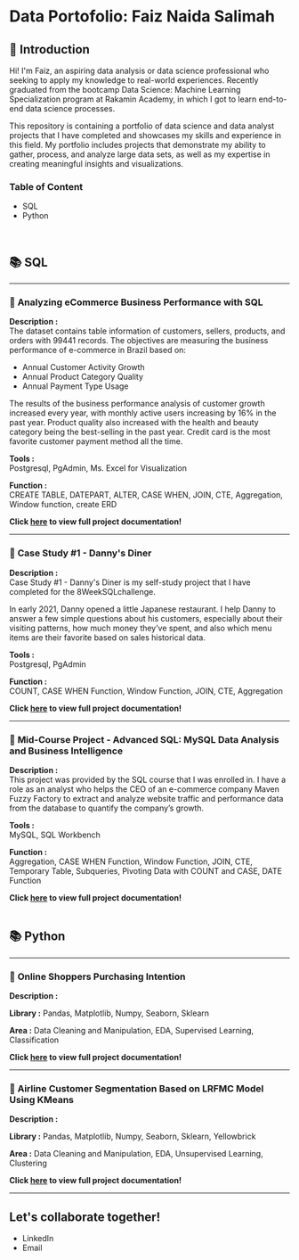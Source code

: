 # **Data Portofolio: Faiz Naida Salimah**
## 👋 **Introduction**

Hi! I'm Faiz, an aspiring data analysis or data science professional who seeking to apply my knowledge to real-world experiences. 
Recently graduated from the bootcamp Data Science: Machine Learning Specialization program at Rakamin Academy, in which I got to learn end-to-end data science processes. 

This repository is containing a portfolio of data science and data analyst projects that I have completed and showcases my skills and experience in this field. My portfolio includes projects that demonstrate my ability to gather, process, and analyze large data sets, as well as my expertise in creating meaningful insights and visualizations.
<br>


### **Table of Content**
- SQL
- Python
<br>


## 📚 **SQL**
---
### 📂 **Analyzing eCommerce Business Performance with SQL**
**Description :** <br>
The dataset contains table information of customers, sellers, products, and orders with 99441 records. The objectives are measuring the business performance of e-commerce in Brazil based on:
- Annual Customer Activity Growth
- Annual Product Category Quality
- Annual Payment Type Usage

The results of the business performance analysis of customer growth increased every year, with monthly active users increasing by 16% in the past year. Product quality also increased with the health and beauty category being the best-selling in the past year. Credit card is the most favorite customer payment method all the time.
<br>

**Tools :** <br>
Postgresql, PgAdmin, Ms. Excel for Visualization
<br>

**Function :**<br>
CREATE TABLE, DATEPART, ALTER, CASE WHEN, JOIN, CTE, Aggregation, Window function, create ERD
<br>

**Click [here](https://github.com/faizns/Analyzing-eCommerce-Business-Performance-with-SQL) to view full project documentation!**
<br>

---

### 📂 **Case Study #1 - Danny's Diner**
**Description :** <br>
Case Study #1 - Danny's Diner is my self-study project that I have completed for the 8WeekSQLchallenge. 

In early 2021, Danny opened a little Japanese restaurant. I help Danny to answer a few simple questions about his customers, especially about their visiting patterns, how much money they’ve spent, and also which menu items are their favorite based on sales historical data.
<br>

**Tools :** <br>
Postgresql, PgAdmin
<br>

**Function :**<br>
COUNT, CASE WHEN Function, Window Function, JOIN, CTE, Aggregation

**Click [here](https://github.com/faizns/8-Week-SQL-Challenge/tree/main/Case%20Study%20%231%20-%20Danny's%20Diner) to view full project documentation!**
<br>

---

### 📂 **Mid-Course Project - Advanced SQL: MySQL Data Analysis and Business Intelligence**
**Description :** <br>
This project was provided by the SQL course that I was enrolled in. I have a role as an analyst who helps the CEO of an e-commerce company Maven Fuzzy Factory to extract and analyze website traffic and performance data from the database to quantify the company’s growth.

**Tools :** <br>
MySQL, SQL Workbench
<br>

**Function :**<br>
Aggregation, CASE WHEN Function, Window Function, JOIN, CTE, Temporary Table, Subqueries, Pivoting Data with COUNT and CASE, DATE Function

**Click [here](https://github.com/faizns/Udemy-Advanced-MySQL-Data-Analysis/blob/main/MID_COURSE_PROJECT.md) to view full project documentation!**
<br>
<br>


## 📚 **Python**
---
### 📂 **Online Shoppers Purchasing Intention**

**Description :** <br>


**Library :**
Pandas, Matplotlib, Numpy, Seaborn, Sklearn

**Area :**
Data Cleaning and Manipulation, EDA, Supervised Learning, Classification

**Click [here](https://github.com/faizns/Online-Shoppers-Purchasing-Intention) to view full project documentation!**
<br>

---

### 📂 **Airline Customer Segmentation Based on LRFMC Model Using KMeans**

**Description :** <br>


**Library :**
Pandas, Matplotlib, Numpy, Seaborn, Sklearn, Yellowbrick

**Area :**
Data Cleaning and Manipulation, EDA, Unsupervised Learning, Clustering

**Click [here](https://github.com/faizns/Airline-Customer-Segmentation-Based-on-LRFMC-Model-Using-KMeans) to view full project documentation!**
<br>

---

## **Let's collaborate together!**
- LinkedIn
- Email
